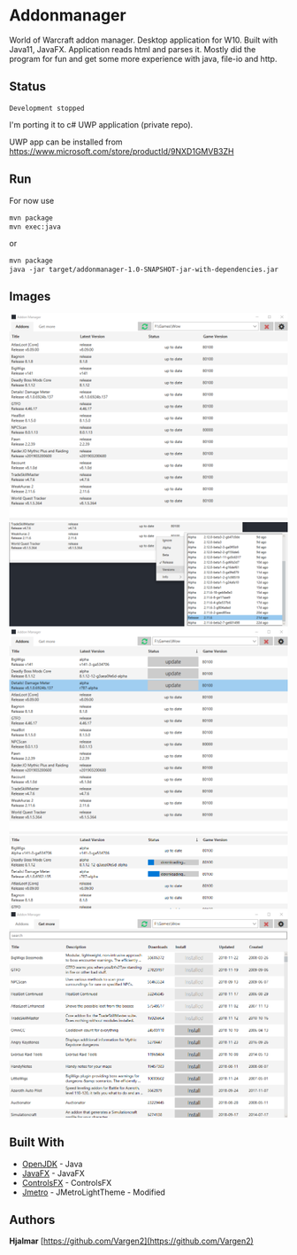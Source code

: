 # Addonmanager

World of Warcraft addon manager. Desktop application for W10. Built with Java11, JavaFX. Application reads html and parses it.
Mostly did the program for fun and get some more experience with java, file-io and http. 

## Status

    Development stopped

I'm porting it to c# UWP application (private repo).

UWP app can be installed from https://www.microsoft.com/store/productId/9NXD1GMVB3ZH

## Run

For now use
```
mvn package
mvn exec:java
```
or
```
mvn package
java -jar target/addonmanager-1.0-SNAPSHOT-jar-with-dependencies.jar
```

## Images

![Alt text](/readme/img1.png?raw=true "Optional Title")
![Alt text](/readme/img2.png?raw=true "Optional Title")
![Alt text](/readme/img3.png?raw=true "Optional Title")
![Alt text](/readme/img4.png?raw=true "Optional Title")
![Alt text](/readme/img5.png?raw=true "Optional Title")

## Built With

* [OpenJDK](https://openjdk.java.net/) - Java
* [JavaFX](https://openjfx.io/) - JavaFX
* [ControlsFX](https://github.com/controlsfx/controlsfx) - ControlsFX
* [Jmetro](https://github.com/JFXtras/jfxtras-styles) - JMetroLightTheme - Modified

## Authors

**Hjalmar** [https://github.com/Vargen2](https://github.com/Vargen2)
